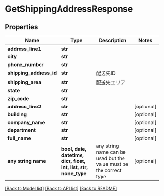 # GetShippingAddressResponse


## Properties
Name | Type | Description | Notes
------------ | ------------- | ------------- | -------------
**address_line1** | **str** |  | 
**city** | **str** |  | 
**phone_number** | **str** |  | 
**shipping_address_id** | **str** | 配送先ID | 
**shipping_area** | **str** | 配送先エリア | 
**state** | **str** |  | 
**zip_code** | **str** |  | 
**address_line2** | **str** |  | [optional] 
**building** | **str** |  | [optional] 
**company_name** | **str** |  | [optional] 
**department** | **str** |  | [optional] 
**full_name** | **str** |  | [optional] 
**any string name** | **bool, date, datetime, dict, float, int, list, str, none_type** | any string name can be used but the value must be the correct type | [optional]

[[Back to Model list]](../README.md#documentation-for-models) [[Back to API list]](../README.md#documentation-for-api-endpoints) [[Back to README]](../README.md)


